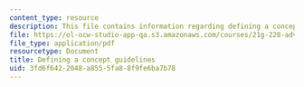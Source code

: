 ```yaml
---
content_type: resource
description: This file contains information regarding defining a concept guidelines.
file: https://ol-ocw-studio-app-qa.s3.amazonaws.com/courses/21g-228-advanced-workshop-in-writing-for-social-sciences-and-architecture-els-spring-2007/3fd6f6422048a8555fa88f9fe6ba7b78_MIT21G.228S07_definition.pdf
file_type: application/pdf
resourcetype: Document
title: Defining a concept guidelines
uid: 3fd6f642-2048-a855-5fa8-8f9fe6ba7b78
---
```

